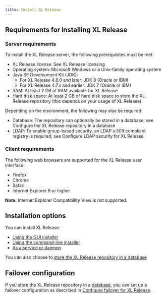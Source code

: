 ```yaml
---
title: Install XL Release
---
```


## Requirements for installing XL Release

### Server requirements

To install the XL Release server, the following prerequisites must be met:

* XL Release license: See XL Release licensing
* Operating system: Microsoft Windows or a Unix-family operating system
* Java SE Development Kit (JDK):
    * For XL Release 4.8.0 and later: JDK 8 (Oracle or IBM)
    * For XL Release 4.7.x and earlier: JDK 7 (Oracle or IBM)
* RAM: At least 2 GB of RAM available for XL Release
* Hard disk space: At least 2 GB of hard disk space to store the XL Release repository (this depends on your usage of XL Release)

Depending on the environment, the following may also be required:

* Database: The repository can optionally be stored in a database; see Configure the XL Release repository in a database
* LDAP: To enable group-based security, an LDAP x.509 compliant registry is required; see Configure LDAP security for XL Release

### Client requirements

The following web browsers are supported for the XL Release user interface:

* Firefox
* Chrome
* Safari
* Internet Explorer 9 or higher

**Note:** Internet Explorer Compatibility View is not supported.

## Installation options

You can install XL Release:

* [Using the GUI installer](gui-installer.html)
* [Using the command-line installer](command-line-installer.html)
* [As a service or daemon](install-as-a-service.html)

You can also choose to [store the XL Release repository in a database](repository-database.html)

## Failover configuration

If you store the XL Release repository in a [database](/xl-release/how-to/configure-the-xl-release-repository-in-a-database.html#using-a-database), you can set up a failover configuration as described in [Configure failover for XL Release](/xl-release/how-to/configure-failover.html).
